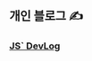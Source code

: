 
## 개인 블로그 ✍

<a href="https://chojs28-dev.notion.site/JS-DevLog-fadf338bf8b0448e86eba897d69b0b8a" target="_blank">
  <h3>
    JS` DevLog
  </h3>
</a>

